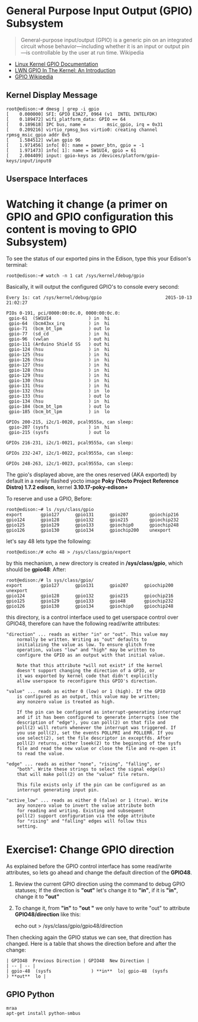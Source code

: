 General Purpose Input Output (GPIO) Subsystem
==

> General-purpose input/output (GPIO) is a generic pin on an integrated circuit whose behavior—including whether it is an input or output pin—is controllable by the user at run time. Wikipedia

- [Linux Kernel GPIO Documentation](https://www.kernel.org/doc/Documentation/gpio/)
- [LWN GPIO In The Kernel: An Introduction](https://lwn.net/Articles/532714/)
- [GPIO Wikipedia](https://en.wikipedia.org/wiki/General-purpose_input/output)

## Kernel Display Message

    root@edison:~# dmesg | grep -i gpio
    [    0.000000] SFI: GPIO E3A27, 0964 (v1  INTEL INTELFDK)
    [    0.189472] wifi_platform_data: GPIO == 64
    [    0.189618] IPC bus, name =        msic_gpio, irq = 0x31
    [    0.209216] virtio_rpmsg_bus virtio0: creating channel rpmsg_msic_gpio addr 0x5
    [    1.584512] vwlan gpio 96
    [    1.971456] info[ 0]: name = power_btn, gpio = -1
    [    1.971473] info[ 1]: name = SW1UI4, gpio = 61
    [    2.004409] input: gpio-keys as /devices/platform/gpio-keys/input/input0

## Userspace Interfaces


# Watching it change (a primer on GPIO and GPIO configuration this content is moving to GPIO Subsystem)

To see the status of our exported pins in the Edison, type this your Edison's terminal:

    root@edison:~# watch -n 1 cat /sys/kernel/debug/gpio

Basically, it will output the configured GPIO's to console every second:


    Every 1s: cat /sys/kernel/debug/gpio                        2015-10-13 21:02:27
    
    PIOs 0-191, pci/0000:00:0c.0, 0000:00:0c.0:
     gpio-61  (SW1UI4              ) in  hi
     gpio-64  (bcm43xx_irq         ) in  hi
     gpio-71  (bcm_bt_lpm          ) out lo
     gpio-77  (sd_cd               ) in  hi
     gpio-96  (vwlan               ) out hi
     gpio-111 (Arduino Shield SS   ) out hi
     gpio-124 (hsu                 ) in  hi
     gpio-125 (hsu                 ) in  hi
     gpio-126 (hsu                 ) in  hi
     gpio-127 (hsu                 ) in  hi
     gpio-128 (hsu                 ) in  hi
     gpio-129 (hsu                 ) in  hi
     gpio-130 (hsu                 ) in  hi
     gpio-131 (hsu                 ) in  hi
     gpio-132 (hsu                 ) in  lo
     gpio-133 (hsu                 ) out lo
     gpio-134 (hsu                 ) in  hi
     gpio-184 (bcm_bt_lpm          ) out lo
     gpio-185 (bcm_bt_lpm          ) in  lo
    
    GPIOs 200-215, i2c/1-0020, pcal9555a, can sleep:
     gpio-207 (sysfs               ) in  hi
     gpio-215 (sysfs               ) out lo
    
    GPIOs 216-231, i2c/1-0021, pcal9555a, can sleep:
    
    GPIOs 232-247, i2c/1-0022, pcal9555a, can sleep:
    
    GPIOs 248-263, i2c/1-0023, pcal9555a, can sleep:


The gpio's displayed above, are the ones reserved (AKA exported) by default in a newly flashed  yocto image **Poky (Yocto Project Reference Distro) 1.7.2 edison**,  kernel  **3.10.17-poky-edison+**

To reserve and use a GPIO, 
Before:

    root@edison:~# ls /sys/class/gpio
    export       gpio127      gpio131      gpio207        gpiochip216
    gpio124      gpio128      gpio132      gpio215        gpiochip232
    gpio125      gpio129      gpio133      gpiochip0      gpiochip248
    gpio126      gpio130      gpio134      gpiochip200    unexport


let's say 48 lets type the following:

    root@edison:/# echo 48 > /sys/class/gpio/export

by this mechanism, a new directory is created in **/sys/class/gpio**, which should be **gpio48**:
After:

    root@edison:/# ls sys/class/gpio/
    export       gpio127      gpio131      gpio207      gpiochip200  unexport
    gpio124      gpio128      gpio132      gpio215      gpiochip216
    gpio125      gpio129      gpio133      gpio48       gpiochip232
    gpio126      gpio130      gpio134      gpiochip0    gpiochip248

this directory, is a control interface used to get userspace control over GPIO48, therefore can have the following read/write attributes:

	"direction" ... reads as either "in" or "out". This value may
		normally be written. Writing as "out" defaults to
		initializing the value as low. To ensure glitch free
		operation, values "low" and "high" may be written to
		configure the GPIO as an output with that initial value.

		Note that this attribute *will not exist* if the kernel
		doesn't support changing the direction of a GPIO, or
		it was exported by kernel code that didn't explicitly
		allow userspace to reconfigure this GPIO's direction.

	"value" ... reads as either 0 (low) or 1 (high). If the GPIO
		is configured as an output, this value may be written;
		any nonzero value is treated as high.

		If the pin can be configured as interrupt-generating interrupt
		and if it has been configured to generate interrupts (see the
		description of "edge"), you can poll(2) on that file and
		poll(2) will return whenever the interrupt was triggered. If
		you use poll(2), set the events POLLPRI and POLLERR. If you
		use select(2), set the file descriptor in exceptfds. After
		poll(2) returns, either lseek(2) to the beginning of the sysfs
		file and read the new value or close the file and re-open it
		to read the value.

	"edge" ... reads as either "none", "rising", "falling", or
		"both". Write these strings to select the signal edge(s)
		that will make poll(2) on the "value" file return.

		This file exists only if the pin can be configured as an
		interrupt generating input pin.

	"active_low" ... reads as either 0 (false) or 1 (true). Write
		any nonzero value to invert the value attribute both
		for reading and writing. Existing and subsequent
		poll(2) support configuration via the edge attribute
		for "rising" and "falling" edges will follow this
		setting.



# Exercise1: Change GPIO direction

As explained before the GPIO control interface has some read/write attributes, so lets go ahead and change the default direction of the **GPIO48**.

1. Review the current GPIO direction using the command  to debug GPIO statuses; If the direction is **"out"** let's change it to **"in"**, if it is **"in"**, change it to **"out"**

2. To change it, from **"in"** to  **"out "** we only have to  write "out" to attribute **GPIO48/direction** like this:


    echo out > /sys/class/gpio/gpio48/direction


Then checking again the GPIO status we can see, that direction has changed. Here is a table that shows the direction before and after the change: 

    | GPIO48  Previous Direction | GPIO48  New Direction |
    | -- | -- |
    | gpio-48  (sysfs               ) **in**  lo| gpio-48  (sysfs               ) **out**  lo |


## GPIO Python

    mraa
    apt-get install python-smbus
